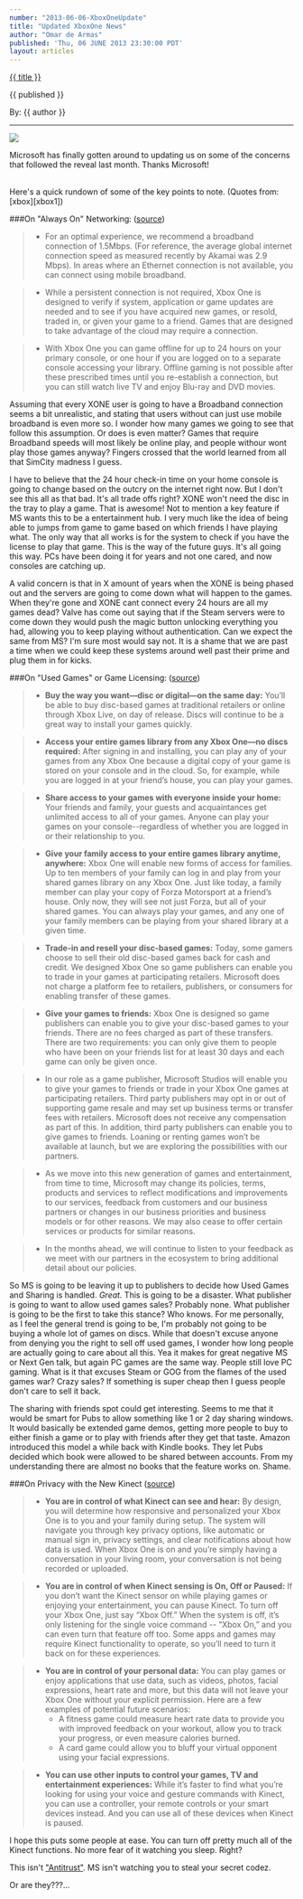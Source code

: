 ```yaml
---
number: "2013-06-06-XboxOneUpdate"
title: "Updated XboxOne News"
author: "Omar de Armas"
published: 'Thu, 06 JUNE 2013 23:30:00 PDT'
layout: articles
---
```


<a href="../posts/{{ number }}.html" class='postTitleLink'><p class='postTitle'>{{ title }}</p></a>
<p class='postPublished'>{{ published }}</p>
<p class='postAuthor'>By: {{ author }}</p>
<hr>

<a class="image-popup-vertical-fit" href="http://www.indestructibleart.com/images/forPosts/XboxOnePressKit/XboxOneLogo.png" title="Xbox One">
  <img src='../images/forPosts/XboxOnePressKit/XboxOneLogo.png' class='articlesImgCenter'>
</a>
<p class='slugline'>Microsoft has finally gotten around to updating us on some of the concerns that followed the reveal last month. Thanks Microsoft!</p>
<br>
Here's a quick rundown of some of the key points to note. (Quotes from: [xbox][xbox1])

###On "Always On" Networking: ([source][xbox2])
>* For an optimal experience, we recommend a broadband connection of 1.5Mbps. (For reference, the average global internet connection speed as measured recently by Akamai was 2.9 Mbps).  In areas where an Ethernet connection is not available, you can connect using mobile broadband.

>* While a persistent connection is not required, Xbox One is designed to verify if system, application or game updates are needed and to see if you have acquired new games, or resold, traded in, or given your game to a friend. Games that are designed to take advantage of the cloud may require a connection.

>* With Xbox One you can game offline for up to 24 hours on your primary console, or one hour if you are logged on to a separate console accessing your library. Offline gaming is not possible after these prescribed times until you re-establish a connection, but you can still watch live TV and enjoy Blu-ray and DVD movies.

Assuming that every XONE user is going to have a Broadband connection seems a bit unrealistic, and stating that users without can just use mobile broadband is even more so. I wonder how many games we going to see that follow this assumption. Or does is even matter? Games that require Broadband speeds will most likely be online play, and people withour wont play those games anyway? Fingers crossed that the world learned from all that SimCity madness I guess.
  
I have to believe that the 24 hour check-in time on your home console is going to change based on the outcry on the internet right now. But I don't see this all as that bad. It's all trade offs right? XONE won't need the disc in the tray to play a game. That is awesome! Not to mention a key feature if MS wants this to be a entertainment hub. I very much like the idea of being able to jumps from game to game based on which friends I have playing what. The only way that all works is for the system to check if you have the license to play that game. This is the way of the future guys. It's all going this way. PCs have been doing it for years and not one cared, and now consoles are catching up.
  
A valid concern is that in X amount of years when the XONE is being phased out and the servers are going to come down what will happen to the games. When they're gone and XONE cant connect every 24 hours are all my games dead? Valve has come out saying that if the Steam servers were to come down they would push the magic button unlocking everything you had, allowing you to keep playing without authentication. Can we expect the same from MS? I'm sure most would say not. It is a shame that we are past a time when we could keep these systems around well past their prime and plug them in for kicks. 

###On "Used Games" or Game Licensing: ([source][xbox3])
>* **Buy the way you want—disc or digital—on the same day:** You’ll be able to buy disc-based games at traditional retailers or online through Xbox Live, on day of release. Discs will continue to be a great way to install your games quickly.

>* **Access your entire games library from any Xbox One—no discs required:** After signing in and installing, you can play any of your games from any Xbox One because a digital copy of your game is stored on your console and in the cloud.  So, for example, while you are logged in at your friend’s house, you can play your games.

>* **Share access to your games with everyone inside your home:** Your friends and family, your guests and acquaintances get unlimited access to all of your games.  Anyone can play your games on your console--regardless of whether you are logged in or their relationship to you.

>* **Give your family access to your entire games library anytime, anywhere:** Xbox One will enable new forms of access for families. Up to ten members of your family can log in and play from your shared games library on any Xbox One. Just like today, a family member can play your copy of Forza Motorsport at a friend’s house. Only now, they will see not just Forza, but all of your shared games.  You can always play your games, and any one of your family members can be playing from your shared library at a given time.

>* **Trade-in and resell your disc-based games:** Today, some gamers choose to sell their old disc-based games back for cash and credit. We designed Xbox One so game publishers can enable you to trade in your games at participating retailers.  Microsoft does not charge a platform fee to retailers, publishers, or consumers for enabling transfer of these games.

>* **Give your games to friends:** Xbox One is designed so game publishers can enable you to give your disc-based games to your friends. There are no fees charged as part of these transfers. There are two requirements: you can only give them to people who have been on your friends list for at least 30 days and each game can only be given once.

>* In our role as a game publisher, Microsoft Studios will enable you to give your games to friends or trade in your Xbox One games at participating retailers. Third party publishers may opt in or out of supporting game resale and may set up business terms or transfer fees with retailers.  Microsoft does not receive any compensation as part of this. In addition, third party publishers can enable you to give games to friends. Loaning or renting games won’t be available at launch, but we are exploring the possibilities with our partners.

>* As we move into this new generation of games and entertainment, from time to time, Microsoft may change its policies, terms, products and services to reflect modifications and improvements to our services, feedback from customers and our business partners or changes in our business priorities and business models or for other reasons.  We may also cease to offer certain services or products for similar reasons.

>* In the months ahead, we will continue to listen to your feedback as we meet with our partners in the ecosystem to bring additional detail about our policies.

So MS is going to be leaving it up to publishers to decide how Used Games and Sharing is handled. *Great.* This is going to be a disaster. What publisher is going to want to allow used games sales? Probably none. What publisher is going to be the first to take this stance? Who knows. For me personally, as I feel the general trend is going to be, I'm probably not going to be buying a whole lot of games on discs. While that doesn't excuse anyone from denying you the right to sell off used games, I wonder how long people are actually going to care about all this. Yea it makes for great negative MS or Next Gen talk, but again PC games are the same way. People still love PC gaming. What is it that excuses Steam or GOG from the flames of the used games war? Crazy sales? If something is super cheap then I guess people don't care to sell it back.
  
The sharing with friends spot could get interesting. Seems to me that it would be smart for Pubs to allow something like 1 or 2 day sharing windows. It would basically be extended game demos, getting more people to buy to either finish a game or to play with friends after they get that taste. Amazon introduced this model a while back with Kindle books. They let Pubs decided which book were allowed to be shared between accounts. From my understanding there are almost no books that the feature works on. Shame. 

###On Privacy with the New Kinect ([source][xbox4])
>* **You are in control of what Kinect can see and hear:** By design, you will determine how responsive and personalized your Xbox One is to you and your family during setup. The system will navigate you through key privacy options, like automatic or manual sign in, privacy settings, and clear notifications about how data is used. When Xbox One is on and you’re simply having a conversation in your living room, your conversation is not being recorded or uploaded. 

>* **You are in control of when Kinect sensing is On, Off or Paused:** If you don’t want the Kinect sensor on while playing games or enjoying your entertainment, you can pause Kinect. To turn off your Xbox One, just say “Xbox Off.” When the system is off, it’s only listening for the single voice command -- “Xbox On,” and you can even turn that feature off too. Some apps and games may require Kinect functionality to operate, so you’ll need to turn it back on for these experiences.

>* **You are in control of your personal data:** You can play games or enjoy applications that use data, such as videos, photos, facial expressions, heart rate and more, but this data will not leave your Xbox One without your explicit permission. Here are a few examples of potential future scenarios:
>    * A fitness game could measure heart rate data to provide you with improved feedback on your workout, allow you to track your progress, or even measure calories burned.
>    * A card game could allow you to bluff your virtual opponent using your facial expressions.

>* **You can use other inputs to control your games, TV and entertainment experiences:** While it’s faster to find what you’re looking for using your voice and gesture commands with Kinect, you can use a controller, your remote controls or your smart devices instead. And you can use all of these devices when Kinect is paused.

I hope this puts some people at ease. You can turn off pretty much all of the Kinect functions. No more fear of it watching you sleep. Right?
  
This isn't ["Antitrust"][movie]. MS isn't watching you to steal your secret codez.
  
Or are they???...

[xbox1]: http://news.xbox.com/2013/06/main
[xbox2]: http://news.xbox.com/2013/06/connected
[xbox3]: http://news.xbox.com/2013/06/license
[xbox4]: http://news.xbox.com/2013/06/privacy
[movie]: http://www.imdb.com/title/tt0218817/